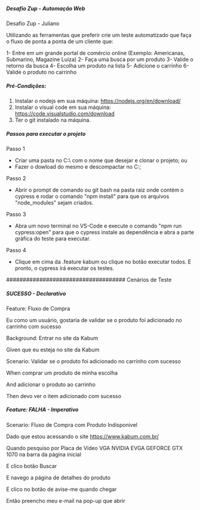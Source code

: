 ##### Desafio Zup - Automação Web
Desafio Zup - Juliano

Utilizando as ferramentas que preferir crie um teste automatizado que faça o fluxo de ponta
a ponta de um cliente que:

1- Entre em um grande portal de comércio online
(Exemplo: Americanas, Submarino, Magazine Luiza)
2- Faça uma busca por um produto
3- Valide o retorno da busca
4- Escolha um produto na lista
5- Adicione o carrinho
6- Valide o produto no carrinho

##### Pré-Condições:

1. Instalar o nodejs em sua máquina: https://nodejs.org/en/download/
2. Instalar o visual code em sua máquina: https://code.visualstudio.com/download
3. Ter o git instalado na máquina.

##### Passos para executar o projeto

Passo 1

- Criar uma pasta no C:\ com o nome que desejar e clonar o projeto;
ou
- Fazer o dowload do mesmo e descompactar no C:\;

Passo 2
- Abrir o prompt de comando ou git bash na pasta raiz onde contém o cypress e rodar o comando "npm install" para que os arquivos "node_modules" sejam criados.

Passo 3
- Abra um novo terminal no VS-Code e execute o comando "npm run cypress:open" para que o cypress instale as dependência e abra a parte gráfica do teste para executar. 

Passo 4
- Clique em cima da .feature kabum ou clique no botão executar todos. E pronto, o cypress irá executar os testes.

#################################### Cenários de Teste

##### SUCESSO - Declarativo

Feature: Fluxo de Compra

Eu como um usuário, gostaria de validar se o produto foi adicionado no carrinho com sucesso

Background: Entrar no site da Kabum

Given que eu esteja no site da Kabum

Scenario: Validar se o produto foi adicionado no carrinho com sucesso

When comprar um produto de minha escolha

And adicionar o produto ao carrinho

Then devo ver o item adicionado com sucesso

##### Feature: FALHA - Imperativo

Scenario: Fluxo de Compra com Produto Indisponivel

Dado que estou acessando o site https://www.kabum.com.br/

Quando pesquiso por Placa de Vídeo VGA NVIDIA EVGA GEFORCE GTX 1070 na barra da página inicial

E clico botão Buscar

E navego a página de detalhes do produto

E clico no botão de avise-me quando chegar

Então preencho meu e-mail na pop-up que abrir
